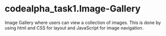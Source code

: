 # codealpha_task1.Image-Gallery
Image Gallery where users can view a collection of images. This is done by using html and CSS for layout and JavaScript for image navigation.
